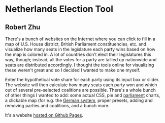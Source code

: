 # Netherlands Election Tool
## Robert Zhu

There's a bunch of websites on the Internet where you can click to fill in a map of U.S. House district, British Parliament constituencies, etc. and visualize how many seats  in the legislature each party wins based on how the map is colored in. A lot of countries don't elect their legislatures this way, though; instead, all the votes for a party are tallied up nationwide and seats are distributed accordingly. I thought the tools online for visualizing these weren't great and so I decided I wanted to make one myself.

Enter the hypothetical vote share for each party using its input box or slider. The website will then calculate how many seats each party won and which out of several pre-selected coalitions are possible. There's a whole bunch of other things I wanted to add: some actual CSS, pie and [parliament](https://en.wikipedia.org/wiki/Election_apportionment_diagram) charts, a clickable map (for e.g. the [German system](https://en.wikipedia.org/wiki/Electoral_system_of_Germany), proper presets, adding and removing parties and coalitions, and a bunch more.

It's a website [hosted on Github Pages](https://autofloccinaucinihilipilificator.github.io/).